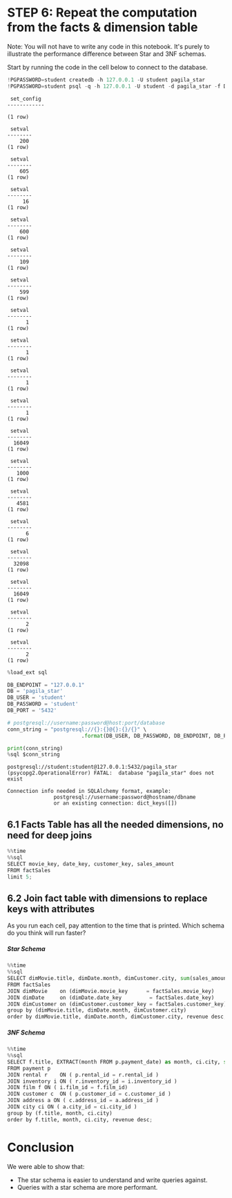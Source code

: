 # STEP 6: Repeat the computation from the facts & dimension table

Note: You will not have to write any code in this notebook. It's purely to illustrate the performance difference between Star and 3NF schemas.

Start by running the code in the cell below to connect to the database.


```python
!PGPASSWORD=student createdb -h 127.0.0.1 -U student pagila_star
!PGPASSWORD=student psql -q -h 127.0.0.1 -U student -d pagila_star -f Data/pagila-star.sql
```

     set_config 
    ------------
     
    (1 row)
    
     setval 
    --------
        200
    (1 row)
    
     setval 
    --------
        605
    (1 row)
    
     setval 
    --------
         16
    (1 row)
    
     setval 
    --------
        600
    (1 row)
    
     setval 
    --------
        109
    (1 row)
    
     setval 
    --------
        599
    (1 row)
    
     setval 
    --------
          1
    (1 row)
    
     setval 
    --------
          1
    (1 row)
    
     setval 
    --------
          1
    (1 row)
    
     setval 
    --------
          1
    (1 row)
    
     setval 
    --------
      16049
    (1 row)
    
     setval 
    --------
       1000
    (1 row)
    
     setval 
    --------
       4581
    (1 row)
    
     setval 
    --------
          6
    (1 row)
    
     setval 
    --------
      32098
    (1 row)
    
     setval 
    --------
      16049
    (1 row)
    
     setval 
    --------
          2
    (1 row)
    
     setval 
    --------
          2
    (1 row)
    



```python
%load_ext sql

DB_ENDPOINT = "127.0.0.1"
DB = 'pagila_star'
DB_USER = 'student'
DB_PASSWORD = 'student'
DB_PORT = '5432'

# postgresql://username:password@host:port/database
conn_string = "postgresql://{}:{}@{}:{}/{}" \
                        .format(DB_USER, DB_PASSWORD, DB_ENDPOINT, DB_PORT, DB)

print(conn_string)
%sql $conn_string
```

    postgresql://student:student@127.0.0.1:5432/pagila_star
    (psycopg2.OperationalError) FATAL:  database "pagila_star" does not exist
    
    Connection info needed in SQLAlchemy format, example:
                   postgresql://username:password@hostname/dbname
                   or an existing connection: dict_keys([])


## 6.1 Facts Table has all the needed dimensions, no need for deep joins


```python
%%time
%%sql
SELECT movie_key, date_key, customer_key, sales_amount
FROM factSales 
limit 5;
```

## 6.2 Join fact table with dimensions to replace keys with attributes

As you run each cell, pay attention to the time that is printed. Which schema do you think will run faster?

##### Star Schema


```python
%%time
%%sql
SELECT dimMovie.title, dimDate.month, dimCustomer.city, sum(sales_amount) as revenue
FROM factSales 
JOIN dimMovie    on (dimMovie.movie_key      = factSales.movie_key)
JOIN dimDate     on (dimDate.date_key         = factSales.date_key)
JOIN dimCustomer on (dimCustomer.customer_key = factSales.customer_key)
group by (dimMovie.title, dimDate.month, dimCustomer.city)
order by dimMovie.title, dimDate.month, dimCustomer.city, revenue desc;
```

##### 3NF Schema


```python
%%time
%%sql
SELECT f.title, EXTRACT(month FROM p.payment_date) as month, ci.city, sum(p.amount) as revenue
FROM payment p
JOIN rental r    ON ( p.rental_id = r.rental_id )
JOIN inventory i ON ( r.inventory_id = i.inventory_id )
JOIN film f ON ( i.film_id = f.film_id)
JOIN customer c  ON ( p.customer_id = c.customer_id )
JOIN address a ON ( c.address_id = a.address_id )
JOIN city ci ON ( a.city_id = ci.city_id )
group by (f.title, month, ci.city)
order by f.title, month, ci.city, revenue desc;
```

# Conclusion

We were able to show that:
* The star schema is easier to understand and write queries against.
* Queries with a star schema are more performant.
